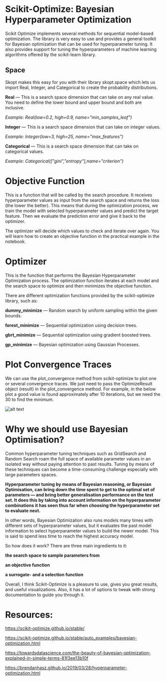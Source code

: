 # Scikit-Optimize: Bayesian Hyperparameter Optimization
 Scikit Optimize implements several methods for sequential model-based optimization.  The library is very easy to use and provides a general toolkit for Bayesian optimization that can be used for hyperparameter tuning. It also provides support for tuning the hyperparameters of machine learning algorithms offered by the scikit-learn library.


## Space

Skopt makes this easy for you with their library skopt.space which lets us import Real, Integer, and Categorical to create the probability distributions.


__Real__ — This is a search space dimension that can take on any real value. You need to define the lower bound and upper bound and both are inclusive.

_Example: Real(low=0.2, high=0.9, name="min_samples_leaf")_

__Integer__ — This is a search space dimension that can take on integer values.

_Example: Integer(low=3, high=25, name="max_features")_

__Categorical__ — This is a search space dimension that can take on categorical values.

_Example: Categorical(["gini","entropy"],name="criterion")_


# Objective Function

This is a function that will be called by the search procedure. It receives hyperparameter values as input from the search space and returns the loss (the lower the better). This means that during the optimization process, we train the model with selected hyperparameter values and predict the target feature. Then we evaluate the prediction error and give it back to the optimizer.

The optimizer will decide which values to check and iterate over again. You will learn how to create an objective function in the practical example in the notebook.

# Optimizer

This is the function that performs the Bayesian Hyperparameter Optimization process. The optimization function iterates at each model and the search space to optimize and then minimizes the objective function.

There are different optimization functions provided by the scikit-optimize library, such as:

__dummy_minimize__ — Random search by uniform sampling within the given bounds.

__forest_minimize__ — Sequential optimization using decision trees.

__gbrt_minimize__ — Sequential optimization using gradient boosted trees.

__gp_minimize__ — Bayesian optimization using Gaussian Processes.

# Plot Convergence Traces

We can use the plot_convergence method from scikit-optimize to plot one or several convergence traces. We just need to pass the OptimizeResult object (result) in the plot_convergence method. For example, in the below plot a good value is found approximately after 10 iterations, but we need the 30 to find the minimum. 

![alt text](https://scikit-optimize.github.io/stable/_images/sphx_glr_bayesian-optimization_002.png)

# Why we should use Bayesian Optimisation?

Common hyperparameter tuning techniques such as GridSearch and Random Search roam the full space of available parameter values in an isolated way without paying attention to past results. Tuning by means of these techniques can become a time-consuming challenge especially with large parameters spaces. 

__Hyperparameter tuning by means of Bayesian reasoning, or Bayesian Optimisation, can bring down the time spent to get to the optimal set of parameters — and bring better generalisation performance on the test set. It does this by taking into account information on the hyperparameter combinations it has seen thus far when choosing the hyperparameter set to evaluate next.__

In other words, Bayesian Optimization also runs models many times with different sets of hyperparameter values, but it evaluates the past model information to select hyperparameter values to build the newer model. This is said to spend less time to reach the highest accuracy model.

So how does it work? There are three main ingredients to it:

__the search space to sample parameters from__

__an objective function__

__a surrogate- and a selection function__

Overall, I think Scikit-Optimize is a pleasure to use, gives you great results, and useful visualizations. Also, it has a lot of options to tweak with strong documentation to guide you through it.

# Resources:

https://scikit-optimize.github.io/stable/

https://scikit-optimize.github.io/stable/auto_examples/bayesian-optimization.html

https://towardsdatascience.com/the-beauty-of-bayesian-optimization-explained-in-simple-terms-81f3ee13b10f

https://brendanhasz.github.io/2019/03/28/hyperparameter-optimization.html
